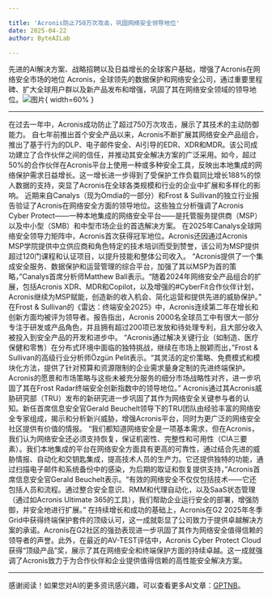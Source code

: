 ```yaml
---

title: 'Acronis防止750万次攻击，巩固网络安全领导地位'
date: 2025-04-22
author: ByteAILab

---
```


先进的AI解决方案、战略招聘以及日益增长的全球客户基础，增强了Acronis在网络安全市场的地位
Acronis，全球领先的数据保护和网络安全公司，通过重要里程碑、扩大全球用户群以及新产品发布和增强，巩固了其在网络安全领域的领导地位。![图片](https://ai-techpark.com/wp-content/uploads/Acronis.jpg){ width=60% }

---
在过去一年中，Acronis成功防止了超过750万次攻击，展示了其技术的主动防御能力。
自七年前推出首个安全产品以来，Acronis不断扩展其网络安全产品组合，推出了基于行为的DLP、电子邮件安全、AI引导的EDR、XDR和MDR。该公司成功建立了合作伙伴之间的信任，并推动其安全解决方案的广泛采用。如今，超过50%的合作伙伴在Acronis平台上使用一种或多种安全工具，反映出本地集成的网络保护需求日益增长。这一增长进一步得到了受保护工作负载同比增长188%的惊人数据的支持，突显了Acronis在全球各类规模和行业的企业中扩展和多样化的影响。
近期来自Canalys（现为Omdia的一部分）和Frost & Sullivan的独立行业报告验证了Acronis在网络安全方面的领导地位。这些独立分析强调了Acronis Cyber Protect——一种本地集成的网络安全平台——是托管服务提供商（MSP）以及中小型（SMB）和中型市场企业的首选解决方案。
在2025年Canalys全球网络安全领导力矩阵中，Acronis首次获得冠军地位。Acronis还因通过Acronis MSP学院提供中立供应商和角色特定的技术培训而受到赞誉，该公司为MSP提供超过120门课程和认证项目，以提升技能和整体公司收入。
“Acronis提供了一个集成安全服务、数据保护和运营管理的综合平台，加强了其以MSP为首的策略，”Canalys首席分析师Matthew Ball表示。“随着2024年网络安全产品组合的扩展，包括Acronis XDR、MDR和Copilot，以及增强的#CyberFit合作伙伴计划，Acronis继续为MSP赋能，创造新的收入机会、简化运营和提供先进的威胁保护。”
在Frost & Sullivan的《雷达：终端安全2025》中，Acronis连续第二年在增长和创新方面均被评为领导者。报告指出，Acronis 2000名全球员工中有很大一部分专注于研发或产品角色，并且拥有超过200项已发放和待处理专利，且大部分收入被投入到安全产品的开发和进步中。
“Acronis通过解决关键行业（如制造、医疗保健和零售）在分布式环境中面临的独特挑战，继续在市场上脱颖而出，”Frost & Sullivan的高级行业分析师Özgün Pelit表示。“其灵活的定价策略、免费模式和模块化方法，提供了针对预算和资源限制的企业需求量身定制的先进终端保护。Acronis的愿景和市场策略与这些未被充分服务的细分市场战略性对齐，进一步巩固了其在Frost Radar终端安全创新指数中的领导地位。”
Acronis通过其Acronis威胁研究部（TRU）发布的新研究进一步巩固了其作为网络安全关键参与者的认知。新任首席信息安全官Gerald Beuchelt领导下的TRU团队由经验丰富的网络安全专家组成，揭示和分析新兴威胁，增强Acronis平台，同时为更广泛的网络安全社区提供有价值的情报。
“我们都知道网络安全是一项基本需求，但在Acronis，我们认为网络安全还必须支持恢复，保证机密性、完整性和可用性（CIA三要素）。我们本地集成的平台在网络安全方面具有更高的可靠性，通过结合先进的威胁情报、自动化和交钥匙集成，提高技术人员的生产力。它还提供独特的功能，通过扫描电子邮件和系统备份中的感染，为后期的取证和恢复提供支持，”Acronis首席信息安全官Gerald Beuchelt表示。“有效的网络安全不仅仅包括技术——它还包括人员和流程。通过整合安全意识、RMM和代理自动化，以及SaaS状态管理（通过如Acronis Ultimate 365的工具），我们帮助企业运行安全的部署，增强防御，并安全地进行扩展。”
在持续增长和成功的基础上，Acronis在G2 2025年冬季Grid中获得终端保护套件的顶级认可，这一成就彰显了公司致力于提供卓越解决方案的承诺。Acronis在G2社区的强劲表现进一步巩固了其作为网络安全值得信赖的领导者的声誉。此外，在最近的AV-TEST评估中，Acronis Cyber Protect Cloud获得“顶级产品”奖，展示了其在网络安全和终端保护方面的持续卓越。这一成就强调了Acronis致力于为合作伙伴和企业提供值得信赖的高性能安全解决方案。

---
感谢阅读！如果您对AI的更多资讯感兴趣，可以查看更多AI文章：[GPTNB](https://gptnb.com)。